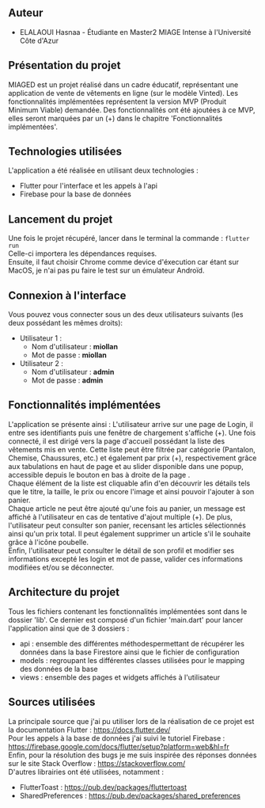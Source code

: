 ## Auteur
- ELALAOUI Hasnaa - Étudiante en Master2 MIAGE Intense à l'Université Côte d'Azur

## Présentation du projet
MIAGED est un projet réalisé dans un cadre éducatif, représentant une application de vente de vêtements en ligne (sur le modèle Vinted). 
Les fonctionnalités implémentées représentent la version MVP (Produit Minimum Viable) demandée.
Des fonctionnalités ont été ajoutées à ce MVP, elles seront marquées par un (+) dans le chapitre 'Fonctionnalités implémentées'. 

## Technologies utilisées
L'application a été réalisée en utilisant deux technologies : 
- Flutter pour l'interface et les appels à l'api
- Firebase pour la base de données

## Lancement du projet
Une fois le projet récupéré, lancer dans le terminal la commande : ``` flutter run ```  
Celle-ci importera les dépendances requises.      
Ensuite, il faut choisir Chrome comme device d'éxecution car étant sur MacOS, je n'ai pas pu faire le test sur un émulateur Androïd. 

## Connexion à l'interface
Vous pouvez vous connecter sous un des deux utilisateurs suivants (les deux possédant les mêmes droits):
- Utilisateur 1 :
    - Nom d'utilisateur : **miollan**
    - Mot de passe : **miollan**
- Utilisateur 2 :
    - Nom d'utilisateur : **admin**
    - Mot de passe : **admin**

## Fonctionnalités implémentées
L'application se présente ainsi : 
L'utilisateur arrive sur une page de Login, il entre ses identifiants puis une fenêtre de chargement s'affiche (+). Une fois connecté, il est dirigé vers la page d'accueil possédant la liste des vêtements mis en vente. Cette liste peut être filtrée par catégorie (Pantalon, Chemise, Chaussures, etc.) et également par prix (+), respectivement grâce aux tabulations en haut de page et au slider disponible dans une popup, accessible depuis le bouton en bas à droite de la page .     
Chaque élément de la liste est cliquable afin d'en découvrir les détails tels que le titre, la taille, le prix ou encore l'image et ainsi pouvoir l'ajouter à son panier.     
Chaque article ne peut être ajouté qu'une fois au panier, un message est affiché à l'utilisateur en cas de tentative d'ajout multiple (+).
De plus, l'utilisateur peut consulter son panier, recensant les articles sélectionnés ainsi qu'un prix total. Il peut également supprimer un article s'il le souhaite grâce à l'icône poubelle.    
Enfin, l'utilisateur peut consulter le détail de son profil et modifier ses informations excepté les login et mot de passe, valider ces informations modifiées et/ou se déconnecter.   
## Architecture du projet
Tous les fichiers contenant les fonctionnalités implémentées sont dans le dossier 'lib'. 
Ce dernier est composé d'un fichier 'main.dart' pour lancer l'application ainsi que de 3 dossiers : 
- api : ensemble des différentes méthodespermettant de récupérer les données dans la base Firestore ainsi que le fichier de configuration
- models : regroupant les différentes classes utilisées pour le mapping des données de la base
- views : ensemble des pages et widgets affichés à l'utilisateur 

## Sources utilisées
La principale source que j'ai pu utiliser lors de la réalisation de ce projet est la documentation Flutter : https://docs.flutter.dev/    
Pour les appels à la base de données j'ai suivi le tutoriel Firebase : https://firebase.google.com/docs/flutter/setup?platform=web&hl=fr    
Enfin, pour la résolution des bugs je me suis inspirée des réponses données sur le site Stack Overflow : https://stackoverflow.com/    
D'autres librairies ont été utilisées, notamment : 
- FlutterToast : https://pub.dev/packages/fluttertoast
- SharedPreferences : https://pub.dev/packages/shared_preferences

